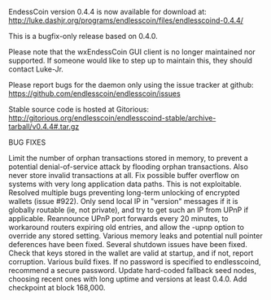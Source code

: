 EndessCoin version 0.4.4 is now available for download at:
http://luke.dashjr.org/programs/endlesscoin/files/endlesscoind-0.4.4/

This is a bugfix-only release based on 0.4.0.

Please note that the wxEndessCoin GUI client is no longer maintained nor supported. If someone would like to step up to maintain this, they should contact Luke-Jr.

Please report bugs for the daemon only using the issue tracker at github:
https://github.com/endlesscoin/endlesscoin/issues

Stable source code is hosted at Gitorious:
http://gitorious.org/endlesscoin/endlesscoind-stable/archive-tarball/v0.4.4#.tar.gz

BUG FIXES

Limit the number of orphan transactions stored in memory, to prevent a potential denial-of-service attack by flooding orphan transactions. Also never store invalid transactions at all.
Fix possible buffer overflow on systems with very long application data paths. This is not exploitable.
Resolved multiple bugs preventing long-term unlocking of encrypted wallets (issue #922).
Only send local IP in "version" messages if it is globally routable (ie, not private), and try to get such an IP from UPnP if applicable.
Reannounce UPnP port forwards every 20 minutes, to workaround routers expiring old entries, and allow the -upnp option to override any stored setting.
Various memory leaks and potential null pointer deferences have been
fixed.
Several shutdown issues have been fixed.
Check that keys stored in the wallet are valid at startup, and if not,
report corruption.
Various build fixes.
If no password is specified to endlesscoind, recommend a secure password.
Update hard-coded fallback seed nodes, choosing recent ones with long uptime and versions at least 0.4.0.
Add checkpoint at block 168,000.

